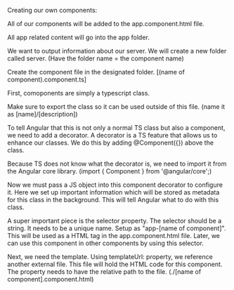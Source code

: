 Creating our own components:

All of our components will be added to the app.component.html file.

All app related content will go into the app folder.

We want to output information about our server. We will create a new folder called server. (Have the folder name = the component name)

Create the component file in the designated folder. [(name of component).component.ts]

First, comoponents are simply a typescript class.

Make sure to export the class so it can be used outside of this file. (name it as [name]/[description])

To tell Angular that this is not only a normal TS class but also a component, we need to add a decorator. 
  A decorator is a TS feature that allows us to enhance our classes. We do this by adding @Component({}) above the class.

Because TS does not know what the decorator is, we need to import it from the Angular core library. (import { Component } from '@angular/core';)

Now we must pass a JS object into this component decorator to configure it.
  Here we set up important information which will be stored as metadata for this class in the background. This will tell Angular what to do with this class.

A super important piece is the selector property.
   The selector should be a string. It needs to be a unique name. Setup as "app-[name of component]". This will be used as a HTML tag in the app.component.html file.
   Later, we can use this component in other components by using this selector.

Next, we need the template.
  Using templateUrl: property, we reference another external file. This file will hold the HTML code for this component.
  The property needs to have the relative path to the file. (./[name of component].component.html)